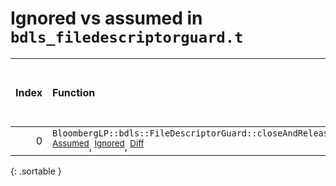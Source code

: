 # Ignored vs assumed in `bdls_filedescriptorguard.t`

<script src="../sorttable.js"></script>

|   Index | Function                                                                                                                                                             |   Difference in number of lines |   Function size difference in bytes |   Number of lines in assumed build | Number of bytes in assumed build   |   Number of lines in ignored build | Number of bytes in ignored build   |
|--------:|:---------------------------------------------------------------------------------------------------------------------------------------------------------------------|--------------------------------:|------------------------------------:|-----------------------------------:|:-----------------------------------|-----------------------------------:|:-----------------------------------|
|       0 | `BloombergLP::bdls::FileDescriptorGuard::closeAndRelease()` <sup>[Assumed](0.assume.s.txt)</sup>, <sup>[Ignored](0.none.s.txt)</sup>, <sup>[Diff](0.diff.html)</sup> |                               3 |                                   0 |                                 32 | 4,221,616                          |                                 32 | 4,221,632                          |
{: .sortable }
